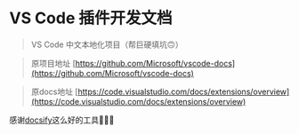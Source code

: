 # VS Code 插件开发文档
> VS Code 中文本地化项目（帮巨硬填坑🙃）

> 原项目地址 [https://github.com/Microsoft/vscode-docs](https://github.com/Microsoft/vscode-docs)

> 原docs地址 [https://code.visualstudio.com/docs/extensions/overview](https://code.visualstudio.com/docs/extensions/overview)

感谢[docsify](https://github.com/QingWei-Li/docsify)这么好的工具👏👏👏